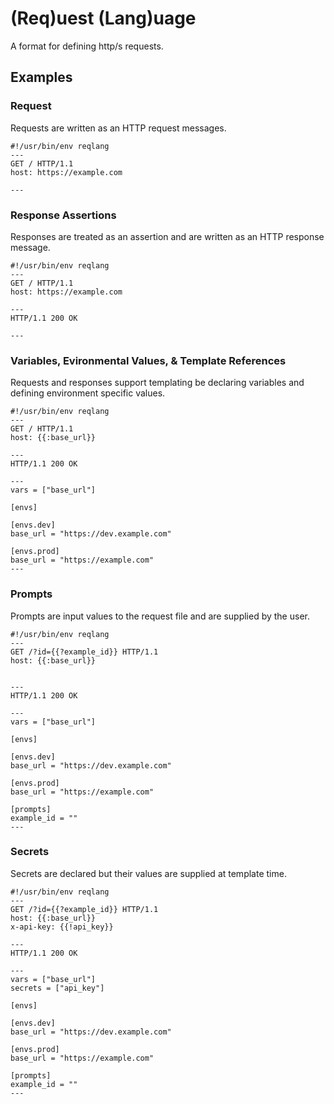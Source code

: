 # (Req)uest (Lang)uage

A format for defining http/s requests.

## Examples

### Request

Requests are written as an HTTP request messages.

```
#!/usr/bin/env reqlang
---
GET / HTTP/1.1
host: https://example.com

---
```

### Response Assertions

Responses are treated as an assertion and are written as an HTTP response message.

```
#!/usr/bin/env reqlang
---
GET / HTTP/1.1
host: https://example.com

---
HTTP/1.1 200 OK

---
```

### Variables, Evironmental Values, & Template References

Requests and responses support templating be declaring variables and defining environment specific values.

```
#!/usr/bin/env reqlang
---
GET / HTTP/1.1
host: {{:base_url}}

---
HTTP/1.1 200 OK

---
vars = ["base_url"]

[envs]

[envs.dev]
base_url = "https://dev.example.com"

[envs.prod]
base_url = "https://example.com"
---
```

### Prompts

Prompts are input values to the request file and are supplied by the user.

```
#!/usr/bin/env reqlang
---
GET /?id={{?example_id}} HTTP/1.1
host: {{:base_url}}


---
HTTP/1.1 200 OK

---
vars = ["base_url"]

[envs]

[envs.dev]
base_url = "https://dev.example.com"

[envs.prod]
base_url = "https://example.com"

[prompts]
example_id = ""
---
```

### Secrets

Secrets are declared but their values are supplied at template time.

```
#!/usr/bin/env reqlang
---
GET /?id={{?example_id}} HTTP/1.1
host: {{:base_url}}
x-api-key: {{!api_key}}

---
HTTP/1.1 200 OK

---
vars = ["base_url"]
secrets = ["api_key"]

[envs]

[envs.dev]
base_url = "https://dev.example.com"

[envs.prod]
base_url = "https://example.com"

[prompts]
example_id = ""
---
```

